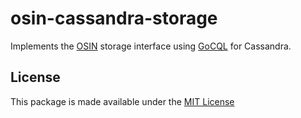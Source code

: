 osin-cassandra-storage
======================

Implements the [OSIN](https://github.com/RangelReale/osin) storage interface using [GoCQL](http://gocql.github.io) for Cassandra.

License
-------
This package is made available under the [MIT License](http://github.com/martint17r/osin-mongo-storage/LICENSE)